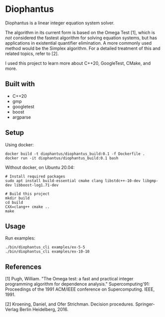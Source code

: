 # Diophantus

Diophantus is a linear integer equation system solver.

The algorithm in its current form is based on the Omega Test [1], which is *not* considered the fastest algorithm for solving equation systems, but has applications in existential quantifier elimination. A more commonly used method would be the Simplex algorithm. For a detailed treatment of this and related topics, refer to [2].

I used this project to learn more about C++20, GoogleTest, CMake, and more.

## Built with

* C++20
* gmp
* googletest
* boost
* argparse

## Setup

Using docker:
```shell
docker build -t diophantus/diophantus_build:0.1 -f Dockerfile .
docker run -it diophantus/diophantus_build:0.1 bash
```

Without docker, on Ubuntu 20.04:

```shell
# Install required packages
sudo apt install build-essential cmake clang libstdc++-10-dev libgmp-dev libboost-log1.71-dev

# Build this project
mkdir build
cd build
CXX=clang++ cmake ..
make
```

## Usage

Run examples:
```shell
./bin/diophantus_cli examples/ex-5-5
./bin/diophantus_cli examples/ex-10-10
```

## References

[1] Pugh, William. "The Omega test: a fast and practical integer programming algorithm for dependence analysis." Supercomputing'91: Proceedings of the 1991 ACM/IEEE conference on Supercomputing. IEEE, 1991.

[2] Kroening, Daniel, and Ofer Strichman. Decision procedures. Springer-Verlag Berlin Heidelberg, 2016.